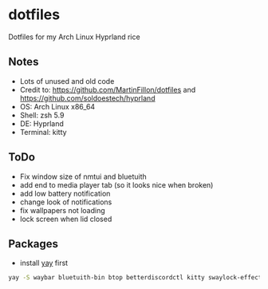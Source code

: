 # dotfiles

Dotfiles for my Arch Linux Hyprland rice

## Notes

- Lots of unused and old code
- Credit to: https://github.com/MartinFillon/dotfiles and https://github.com/soldoestech/hyprland
- OS: Arch Linux x86_64
- Shell: zsh 5.9
- DE: Hyprland
- Terminal: kitty

## ToDo

- Fix window size of nmtui and bluetuith
- add end to media player tab (so it looks nice when broken)
- add low battery notification
- change look of notifications
- fix wallpapers not loading
- lock screen when lid closed

## Packages

- install [yay](https://github.com/Jguer/yay?tab=readme-ov-file#installation) first

```bash
yay -S waybar bluetuith-bin btop betterdiscordctl kitty swaylock-effects spicetify hyprpaper wofi dunst catppuccin-gtk-theme-mocha cliphist firefox discord spotify obsidian vscodium-bin thunar pamixer playerctl brightnessctl hyprshot zsh pipewire pipewire-pulse pipewire-audio libreoffice-extension-texmaths libreoffice-fresh
```
